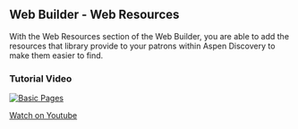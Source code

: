 ## Web Builder - Web Resources

With the Web Resources section of the Web Builder, you are able to add the resources that library provide to your patrons within Aspen Discovery to make them easier to find.

### Tutorial Video

[![Basic Pages](/manual/images/web-resources.jpg)](https://youtu.be/ezI7dRMAWMc)

[Watch on Youtube](https://youtu.be/ezI7dRMAWMc)
